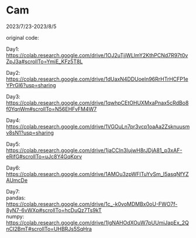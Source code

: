 # Cam
2023/7/23-2023/8/5

original code:

Day1: 
https://colab.research.google.com/drive/1OJ2uTjjWLlmY2KthPCNd7R97t0vZpJ3a#scrollTo=YmiE_KFz5T8L

Day2:
https://colab.research.google.com/drive/1dUaxN4DDUoeln96RrHTrHCFP1eYPrGl6?usp=sharing

Day3:
https://colab.research.google.com/drive/1qwhpCEtOHUXMxaPnax5cRdBo8f0YqnWm#scrollTo=N56EHFvFM4W7

Day4:
https://colab.research.google.com/drive/1VGOuLn7pr3vcp1oaAa2Zsknuusmv8sN1?usp=sharing

Day5:
https://colab.research.google.com/drive/1jaCCIn3IujwH8rJDjA81_p3xAF-eRifG#scrollTo=uJc8Y4GqKprv

Day6:
https://colab.research.google.com/drive/1AMOu3zpWFITuYvSm_I5asqNfYZAUmcDe

Day7: <br>
pandas: <br>
https://colab.research.google.com/drive/1c_-k0voMDMBx0oU-FWO7f-8yN7-6vWXp#scrollTo=hcDuQz7Ts9kT <br>
numpy: <br>
https://colab.research.google.com/drive/1IgNAHOdXOuW7pUUmiJapEx_2QnCI2BmT#scrollTo=UHBRJs5SqHra